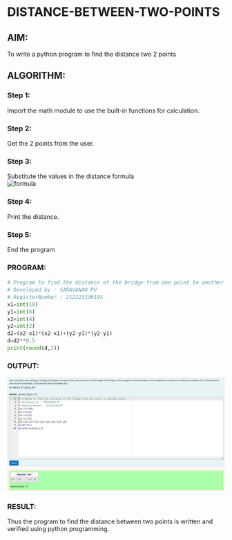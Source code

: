 # DISTANCE-BETWEEN-TWO-POINTS

## AIM:

To write a python program to find the distance two 2 points

## ALGORITHM:

### Step 1:

Import the math module to use the built-in functions for calculation.

### Step 2:

Get the 2 points from the user.

### Step 3:

Substitute the values in the distance formula <br>
![formula](/formula.JPG)

### Step 4:

Print the distance.

### Step 5:

End the program

### PROGRAM:

```python
# Program to find the distance of the bridge from one point to another point.
# Developed by : SARAVANAN PV
# RegisterNumber : 212223230195
x1=int(10)
y1=int(6)
x2=int(4)
y2=int(2)
d2=(x2-x1)*(x2-x1)+(y2-y1)*(y2-y1)
d=d2**0.5
print(round(d,2))
```

### OUTPUT:

![Output](ex3-output.png)

### RESULT:

Thus the program to find the distance between two points is written and verified using python programming.
